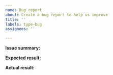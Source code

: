 ```yaml
---
name: Bug report
about: Create a bug report to help us improve
title: ''
labels: type-bug
assignees: ''

---
```


<!--
Add a description, any steps to reproduce the problem, and/or a code sample to
the issue summary below. If nothing is provided, your issue may be closed
without notice.
-->

**Issue summary:**


**Expected result:**


**Actual result:**
